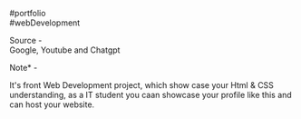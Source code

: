 #portfolio <br>
#webDevelopment <br>

Source - <br>
Google, Youtube and Chatgpt <br>

Note* - <br>

It's front Web Development project, which show case your Html & CSS understanding,
as a IT student you caan showcase your profile like this and can host your website.
